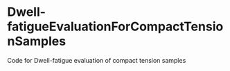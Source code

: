 # Dwell-fatigueEvaluationForCompactTensionSamples
Code for Dwell-fatigue evaluation of compact tension samples
